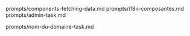 

prompts/components-fetching-data.md
prompts/i18n-composantes.md
prompts/admin-task.md


prompts/nom-du-domaine-task.md